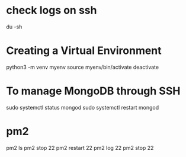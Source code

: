 # check logs on ssh 
du -sh

# Creating a Virtual Environment
python3 -m venv myenv
source myenv/bin/activate
deactivate

# To manage MongoDB through SSH
sudo systemctl status mongod
sudo systemctl restart mongod

# pm2 
pm2 ls
pm2 stop 22
pm2 restart 22
pm2 log 22
pm2 stop 22